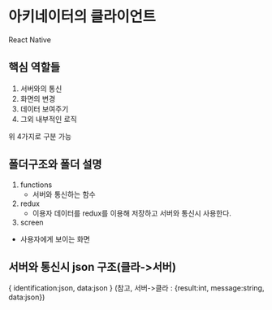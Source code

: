 # 아키네이터의 클라이언트

React Native

## 핵심 역할들
1. 서버와의 통신
2. 화면의 변경
3. 데이터 보여주기
4. 그외 내부적인 로직

위 4가지로 구분 가능

## 폴더구조와 폴더 설명
1. functions
    - 서버와 통신하는 함수
2. redux
   - 이용자 데이터를 redux를 이용해 저장하고 서버와 통신시 사용한다.
3. screen
  - 사용자에게 보이는 화면

## 서버와 통신시 json 구조(클라->서버)
{
    identification:json,
    data:json
}
    (참고, 서버->클라 : {result:int, message:string, data:json})